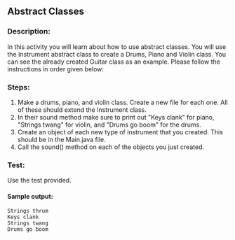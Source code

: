 ## Abstract Classes
### Description:
In this activity you will learn about how to use abstract classes. You will use the Instrument abstract class to create a Drums, Piano and Violin class. You can see the already created Guitar class as an example. Please follow the instructions in order given below:

### Steps:
1. Make a drums, piano, and violin class. Create a new file for each one. All of these should extend the Instrument class.
2. In their sound method make sure to print out "Keys clank" for piano, "Strings twang" for violin, and "Drums go boom" for the drums.
3. Create an object of each new type of instrument that you created. This should be in the Main.java file.
4. Call the sound() method on each of the objects you just created. 

### Test:
Use the test provided. 

#### Sample output:
```
Strings thrum
Keys clank
Strings twang
Drums go boom
```